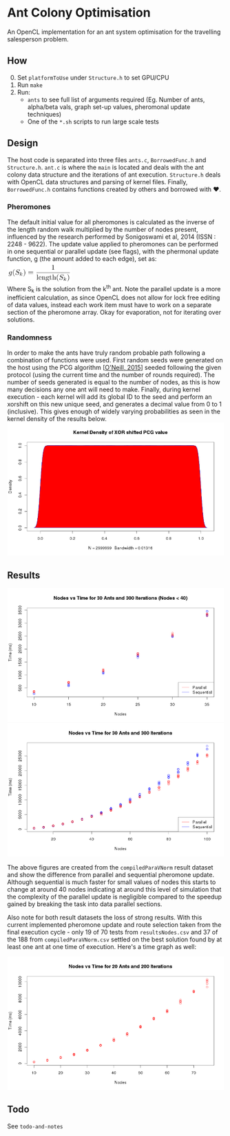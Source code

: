 # Ant Colony Optimisation  
An OpenCL implementation for an ant system optimisation for the travelling salesperson problem.  

## How  
0. Set `platformToUse` under `Structure.h` to set GPU/CPU  
1. Run `make`  
2. Run:  
    + `ants` to see full list of arguments required (Eg. Number of ants, alpha/beta vals, graph set-up values, pheromonal update techniques)  
    + One of the `*.sh` scripts to run large scale tests  

## Design  
The host code is separated into three files `ants.c`, `BorrowedFunc.h` and `Structure.h`. `ant.c` is where the `main` is located and deals with the ant colony data structure and the iterations of ant execution. `Structure.h` deals with OpenCL data structures and parsing of kernel files. Finally, `BorrowedFunc.h` contains functions created by others and borrowed with :heart:.  

### Pheromones  
The default initial value for all pheromones is calculated as the inverse of the length random walk multiplied by the number of nodes present, influenced by the research performed by Sonigoswami et al, 2014 (ISSN : 2248 - 9622). 
The update value applied to pheromones can be performed in one sequential or parallel update (see flags), with the phermonal update function, g (the amount added to each edge), set as:  
<img src="./graphics-graphs/pher-update.PNG" height="50em" align="center">  
Where S<sub>k</sub> is the solution from the k<sup>th</sup> ant. Note the parallel update is a more inefficient calculation, as since OpenCL does not allow for lock free editing of data values, instead each work item must have to work on a separate section of the pheromone array. Okay for evaporation, not for iterating over solutions.  

### Randomness  
In order to make the ants have truly random probable path following a combination of functions were used. First random seeds were generated on the host using the PCG algorithm [[O'Neill, 2015](http://www.pcg-random.org)] seeded following the given protocol (using the current time and the number of rounds required). The number of seeds generated is equal to the number of nodes, as this is how many decisions any one ant will need to make. Finally, during kernel execution - each kernel will add its global ID to the seed and perform an xorshift on this new unique seed, and generates a decimal value from 0 to 1 (inclusive). This gives enough of widely varying probabilities as seen in the kernel density of the results below.
![](/graphics-graphs/kernelDensity.png)

## Results  
![](/graphics-graphs/smallNodes.png)
![](/graphics-graphs/largeNodes.png)

The above figures are created from the `compiledParaVNorm` result dataset and show the difference from parallel and sequential pheromone update. Although sequential is much faster for small values of nodes this starts to change at around 40 nodes indicating at around this level of simulation that the complexity of the parallel update is negligible compared to the speedup gained by breaking the task into data parallel sections.  

Also note for both result datasets the loss of strong results. With this current implemented pheromone update and route selection taken from the final execution cycle - only 19 of 70 tests from `resultsNodes.csv` and 37 of the 188 from `compiledParaVNorm.csv` settled on the best solution found by at least one ant at one time of execution. Here's a time graph as well:  

![](/graphics-graphs/NodesvTime.png)

## Todo  
See `todo-and-notes`  
